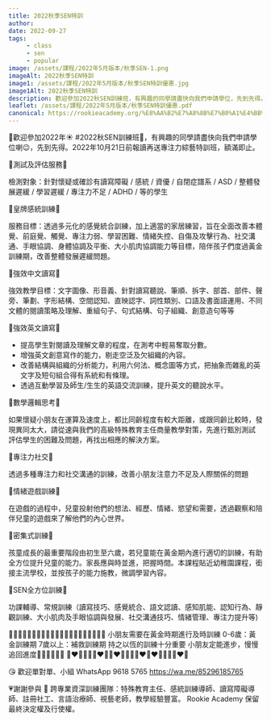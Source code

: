 ```yaml
---
title: 2022秋季SEN特訓
author:
date: 2022-09-27
tags: 
     - class
     - sen
     - popular
image: /assets/課程/2022年5月版本/秋季SEN-1.png
imageAlt: 2022秋季SEN特訓
image1: /assets/課程/2022年5月版本/秋季SEN特訓優惠.jpg
image1Alt: 2022秋季SEN特訓
description: 歡迎參加2022秋SEN訓練班，有興趣的同學請盡快向我們申請學位，先到先得。2022年10月21日前報讀再送專注力綜藝特訓班，額滿即止。
leaflet: /assets/課程/2022年5月版本/秋季SEN特訓優惠.pdf
canonical: https://rookieacademy.org/%E8%AA%B2%E7%A8%8B%E7%B0%A1%E4%BB%8B/2022%E7%A7%8B%E5%AD%A3SEN%E7%89%B9%E8%A8%93/
---
```


🥰歡迎參加2022年☀️ #2022秋SEN訓練班💖，有興趣的同學請盡快向我們申請學位喇😉，先到先得。2022年10月21日前報讀再送專注力綜藝特訓班，額滿即止。

🌻測試及評估服務🧸

檢測對象：針對懷疑或確診有讀寫障礙 / 感統 / 資優 / 自閉症譜系 / ASD / 整體發展遲緩 / 學習遲緩 / 專注力不足 / ADHD / 等的學生

🌻皇牌感統訓練🧸

服務目標：透過多元化的感覺統合訓練，加上適當的家居練習，旨在全面改善本體覺、前庭覺、觸覺、專注力弱、學習困難、情緒失控、自傷及攻擊行為、社交溝通、手眼協調、身體協調及平衡、大小肌肉協調能力等目標，陪伴孩子們度過黃金訓練期，改善整體發展遲緩問題。

🌻強效中文讀寫🧸

強效教學目標：文字圖像、形音義、針對讀寫聽說、筆順、拆字、部首、部件、聲旁、筆劃、字形結構、空間認知、直映認字、詞性類別、口語及書面語運用、不同文體的閱讀策略及理解、重組句子、句式結構、句子組織、創意造句等等

🌻強效英文讀寫🧸

* 提高學生對閱讀及理解文章的程度，在測考中輕易奪取分數。
* 增強英文創意寫作的能力，剔走空泛及欠組織的內容。
* 改善結構與組織的分析能力，利用六何法、概念圖等方式，把抽象而雜亂的英文字及短句組合得有系統和有條理。
* 透過互動學習及師生/生生的英語交流訓練，提升英文的聽說水平。

🌻數學邏輯思考🧸

如果懷疑小朋友在運算及速度上，都比同齡程度有較大距離，或跟同齡比較時，發現異同太大，請從速與我們的高級特殊教育主任商量教學對策，先進行甄別測試 評估學生的困難及問題，再找出相應的解決方案。

🌻專注力社交🧸

透過多種專注力和社交溝通的訓練，改善小朋友注意力不足及人際關係的問題

🌻情緒遊戲訓練🧸

在遊戲的過程中，兒童投射他們的想法、經歷、情緒、慾望和需要，透過觀察和陪伴兒童的遊戲來了解他們的內心世界。

🌻密集式訓練🧸

孩童成長的最重要階段由初生至六歲，若兒童能在黃金期內進行適切的訓練，有助全方位提升兒童的能力。家長應與時並進，把握時間。本課程貼近幼稚園課程，銜接主流學校，並按孩子的能力施教，微調學習內容。

🌻SEN全方位訓練🧸

功課輔導、常規訓練（讀寫技巧、感覺統合、語文認讀、感知肌能、認知行為、靜觀訓練、大小肌肉及手眼協調與發展、社交溝通技巧、情緒管理、專注力提升等)

🌈🌈🌈🌈🌈🌈🌈🌈🌈🌈🌈🌈🌈🌈🌈🌈🌈🌈🌈🌈🌈
小朋友需要在黃金時期進行及時訓練
0-6歲：黃金訓練期
7歲以上：補救訓練期
持之以恆的訓練十分重要
小朋友定能進步，慢慢追回進度💪🏻💪🏻💪🏻
🧡❤💛💚💚💛❤🧡🧡❤💛💚💚💛❤🧡❤💛💚💚💛❤🧡

😘 歡迎單對單、小組
WhatsApp 9618 5765
https://wa.me/85296185765

💗謝謝參與 📝 跨專業資深訓練團隊：特殊教育主任、感統訓練導師、讀寫障礙導師、註冊社工、言語治療師、視藝老師，教學經驗豐富。
Rookie Academy 保留最終決定權及行使權。